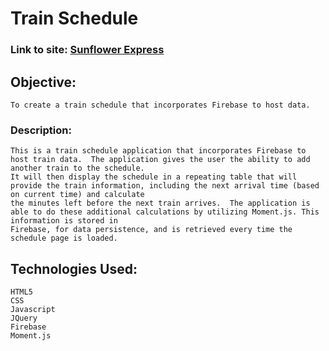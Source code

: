 # Train Schedule
### Link to site: [Sunflower Express](https://jenharden.github.io/Train-Schedule/)

## Objective:
```
To create a train schedule that incorporates Firebase to host data.
```
### Description:
```
This is a train schedule application that incorporates Firebase to host train data.  The application gives the user the ability to add another train to the schedule.
It will then display the schedule in a repeating table that will provide the train information, including the next arrival time (based on current time) and calculate 
the minutes left before the next train arrives.  The application is able to do these additional calculations by utilizing Moment.js. This information is stored in 
Firebase, for data persistence, and is retrieved every time the schedule page is loaded.
```
## Technologies Used:
```
HTML5
CSS
Javascript
JQuery
Firebase
Moment.js
```